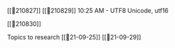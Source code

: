 


[[📝210827]] 
[[📝210829]] 10:25 AM - UTF8 Unicode, utf16

[[📝210830]]

Topics to research
[[📝21-09-25]]
[[📝21-09-29]]